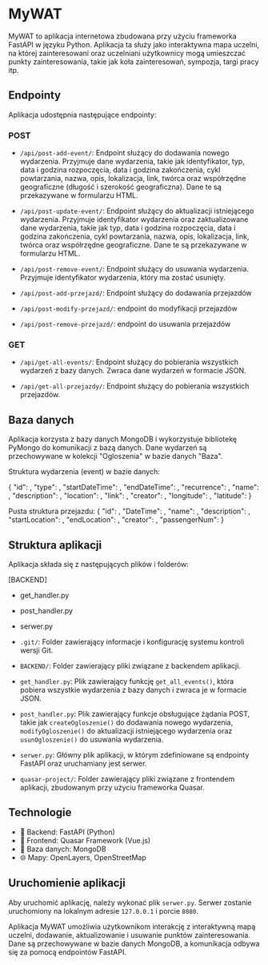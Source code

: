 # MyWAT

MyWAT to aplikacja internetowa zbudowana przy użyciu frameworka FastAPI w języku Python. Aplikacja ta służy jako interaktywna mapa uczelni, na której zainteresowani oraz uczelniani użytkownicy mogą umieszczać punkty zainteresowania, takie jak koła zainteresowań, sympozja, targi pracy itp.

## Endpointy

Aplikacja udostępnia następujące endpointy:

### POST

- `/api/post-add-event/`: Endpoint służący do dodawania nowego wydarzenia. Przyjmuje dane wydarzenia, takie jak identyfikator, typ, data i godzina rozpoczęcia, data i godzina zakończenia, cykl powtarzania, nazwa, opis, lokalizacja, link, twórca oraz współrzędne geograficzne (długość i szerokość geograficzna). Dane te są przekazywane w formularzu HTML.

- `/api/post-update-event/`: Endpoint służący do aktualizacji istniejącego wydarzenia. Przyjmuje identyfikator wydarzenia oraz zaktualizowane dane wydarzenia, takie jak typ, data i godzina rozpoczęcia, data i godzina zakończenia, cykl powtarzania, nazwa, opis, lokalizacja, link, twórca oraz współrzędne geograficzne. Dane te są przekazywane w formularzu HTML.

- `/api/post-remove-event/`: Endpoint służący do usuwania wydarzenia. Przyjmuje identyfikator wydarzenia, który ma zostać usunięty.

- `/api/post-add-przejazd/`: Endpoint służący do dodawania przejazdów
- `/api/post-modify-przejazd/`: endpoint do modyfikacji przejazdów
- `/api/post-remove-przejazd/`: endpoint do usuwania przejazdów

### GET

- `/api/get-all-events/`: Endpoint służący do pobierania wszystkich wydarzeń z bazy danych. Zwraca dane wydarzeń w formacie JSON.

- `/api/get-all-przejazdy/`: Endpoint służący do pobierania wszystkich przejazdów.
## Baza danych

Aplikacja korzysta z bazy danych MongoDB i wykorzystuje bibliotekę PyMongo do komunikacji z bazą danych. Dane wydarzeń są przechowywane w kolekcji "Ogloszenia" w bazie danych "Baza".

Struktura wydarzenia (event) w bazie danych:

{
 "id": <int>,
 "type": <str>,
 "startDateTime": <datetime>,
 "endDateTime": <datetime>,
 "recurrence": <str>,
 "name": <str>,
 "description": <str>,
 "location": <str>,
 "link": <str>,
 "creator": <str>,
 "longitude": <str>,
 "latitude": <str>
}

Pusta struktura przejazdu:
{
 "id": <int>,
 "DateTime": <datetime>,
 "name": <str>,
 "description": <str>,
 "startLocation": <str>,
 "endLocation": <str>,
 "creator": <str>,
 "passengerNum": <int>
}

## Struktura aplikacji

Aplikacja składa się z następujących plików i folderów:

[BACKEND]
- get_handler.py
- post_handler.py
- serwer.py

- `.git/`: Folder zawierający informacje i konfigurację systemu kontroli wersji Git.

- `BACKEND/`: Folder zawierający pliki związane z backendem aplikacji.
 - `get_handler.py`: Plik zawierający funkcję `get_all_events()`, która pobiera wszystkie wydarzenia z bazy danych i zwraca je w formacie JSON.
 - `post_handler.py`: Plik zawierający funkcje obsługujące żądania POST, takie jak `createOgloszenie()` do dodawania nowego wydarzenia, `modifyOgloszenie()` do aktualizacji istniejącego wydarzenia oraz `usunOgloszenie()` do usuwania wydarzenia.
 - `serwer.py`: Główny plik aplikacji, w którym zdefiniowane są endpointy FastAPI oraz uruchamiany jest serwer.

- `quasar-project/`: Folder zawierający pliki związane z frontendem aplikacji, zbudowanym przy użyciu frameworka Quasar.

## Technologie

- 🐍 Backend: FastAPI (Python)
- 🌿 Frontend: Quasar Framework (Vue.js)
- 🍃 Baza danych: MongoDB
- 🌐 Mapy: OpenLayers, OpenStreetMap

## Uruchomienie aplikacji

Aby uruchomić aplikację, należy wykonać plik `serwer.py`. Serwer zostanie uruchomiony na lokalnym adresie `127.0.0.1` i porcie `8080`.

Aplikacja MyWAT umożliwia użytkownikom interakcję z interaktywną mapą uczelni, dodawanie, aktualizowanie i usuwanie punktów zainteresowania. Dane są przechowywane w bazie danych MongoDB, a komunikacja odbywa się za pomocą endpointów FastAPI.
